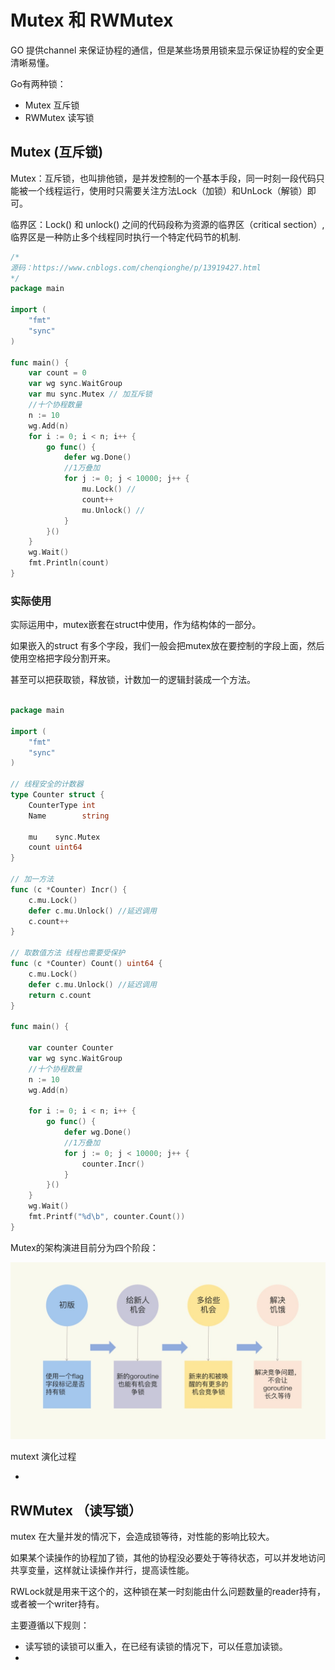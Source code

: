 # Mutex 和 RWMutex

GO 提供channel 来保证协程的通信，但是某些场景用锁来显示保证协程的安全更清晰易懂。

Go有两种锁：

- Mutex 互斥锁
- RWMutex 读写锁



## Mutex (互斥锁)

Mutex：互斥锁，也叫排他锁，是并发控制的一个基本手段，同一时刻一段代码只能被一个线程运行，使用时只需要关注方法Lock（加锁）和UnLock（解锁）即可。

临界区：Lock() 和 unlock() 之间的代码段称为资源的临界区（critical section）,临界区是一种防止多个线程同时执行一个特定代码节的机制.

```go
/*
源码：https://www.cnblogs.com/chenqionghe/p/13919427.html
*/
package main

import (
	"fmt"
	"sync"
)

func main() {
	var count = 0
	var wg sync.WaitGroup
	var mu sync.Mutex // 加互斥锁
	//十个协程数量
	n := 10
	wg.Add(n)
	for i := 0; i < n; i++ {
		go func() {
			defer wg.Done()
			//1万叠加
			for j := 0; j < 10000; j++ {
				mu.Lock() //
				count++
				mu.Unlock() //
			}
		}()
	}
	wg.Wait()
	fmt.Println(count)
}

```

### 实际使用

实际运用中，mutex嵌套在struct中使用，作为结构体的一部分。

如果嵌入的struct 有多个字段，我们一般会把mutex放在要控制的字段上面，然后使用空格把字段分割开来。

甚至可以把获取锁，释放锁，计数加一的逻辑封装成一个方法。



```go

package main

import (
	"fmt"
	"sync"
)

// 线程安全的计数器
type Counter struct {
	CounterType int
	Name        string

	mu    sync.Mutex
	count uint64
}

// 加一方法
func (c *Counter) Incr() {
	c.mu.Lock()
	defer c.mu.Unlock() //延迟调用
	c.count++
}

// 取数值方法 线程也需要受保护
func (c *Counter) Count() uint64 {
	c.mu.Lock()
	defer c.mu.Unlock() //延迟调用
	return c.count
}

func main() {

	var counter Counter
	var wg sync.WaitGroup
	//十个协程数量
	n := 10
	wg.Add(n)

	for i := 0; i < n; i++ {
		go func() {
			defer wg.Done()
			//1万叠加
			for j := 0; j < 10000; j++ {
				counter.Incr()
			}
		}()
	}
	wg.Wait()
	fmt.Printf("%d\b", counter.Count())
}

```



Mutex的架构演进目前分为四个阶段：

![img](.\img\wb3FzbX3bZ.jpeg!large)

mutext 演化过程

- 

## RWMutex （读写锁）

mutex 在大量并发的情况下，会造成锁等待，对性能的影响比较大。

如果某个读操作的协程加了锁，其他的协程没必要处于等待状态，可以并发地访问共享变量，这样就让读操作并行，提高读性能。

RWLock就是用来干这个的，这种锁在某一时刻能由什么问题数量的reader持有，或者被一个writer持有。

主要遵循以下规则：

- 读写锁的读锁可以重入，在已经有读锁的情况下，可以任意加读锁。
- 
